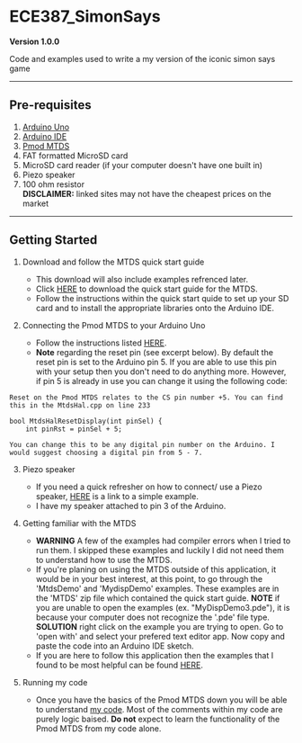 # ECE387_SimonSays

**Version 1.0.0**

Code and examples used to write a my version of the iconic simon says game

---

## Pre-requisites

1. [Arduino Uno](https://store.arduino.cc/usa/arduino-uno-rev3)
2. [Arduino IDE](https://www.arduino.cc/en/Main/Software)
3. [Pmod MTDS](https://store.digilentinc.com/pmod-mtds-multi-touch-display-system/)
4. FAT formatted MicroSD card
5. MicroSD card reader (if your computer doesn't have one built in)
6. Piezo speaker
7. 100 ohm resistor  
**DISCLAIMER:** linked sites may not have the cheapest prices on the market
---

## Getting Started

1. Download and follow the MTDS quick start guide
   * This download will also include examples refrenced later.
   * Click [HERE](https://reference.digilentinc.com/reference/software/mtds/start) to download the quick start guide for the MTDS.
   * Follow the instructions within the quick start quide to set up your SD card and to install the appropriate libraries onto the Arduino IDE.

2. Connecting the Pmod MTDS to your Arduino Uno
   * Follow the instructions listed [HERE](https://forum.digilentinc.com/topic/9302-how-to-connect-a-pmod-mtds-to-an-arduino-uno/).
   * **Note** regarding the reset pin (see excerpt below). By default the reset pin is set to the Arduino pin 5. If you are able to use this pin with your setup then you don't need to do anything more. However, if pin 5 is already in use you can change it using the following code: 
```
Reset on the Pmod MTDS relates to the CS pin number +5. You can find this in the MtdsHal.cpp on line 233  

bool MtdsHalResetDisplay(int pinSel) {
    int pinRst = pinSel + 5;

You can change this to be any digital pin number on the Arduino. I would suggest choosing a digital pin from 5 - 7.
```
3. Piezo speaker
   * If you need a quick refresher on how to connect/ use a Piezo speaker, [HERE](https://programmingelectronics.com/an-easy-way-to-make-noise-with-arduino-using-tone/) is a link to a simple example.
   * I have my speaker attached to pin 3 of the Arduino.
   
4. Getting familiar with the MTDS
   * **WARNING** A few of the examples had compiler errors when I tried to run them. I skipped these examples and luckily I did not need them to understand how to use the MTDS.
   * If you're planing on using the MTDS outside of this application, it would be in your best interest, at this point, to go through the 'MtdsDemo' and 'MydispDemo' examples. These examples are in the 'MTDS' zip file which contained the quick start guide. **NOTE** if you are unable to open the examples (ex. "MyDispDemo3.pde"), it is because your computer does not recognize the '.pde' file type. **SOLUTION** right click on the example you are trying to open. Go to 'open with' and select your prefered text editor app. Now copy and paste the code into an Arduino IDE sketch.
   * If you are here to follow this application then the examples that I found to be most helpful can be found [HERE](https://github.com/NicholsKyle/ECE387_SimonSays/tree/master/Example_Code). 

5. Running my code
   * Once you have the basics of the Pmod MTDS down you will be able to understand [my code](link). Most of the comments within my code are purely logic baised. **Do not** expect to learn the functionality of the Pmod MTDS from my code alone. 






